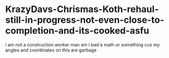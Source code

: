 # KrazyDavs-Chrismas-Koth-rehaul-still-in-progress-not-even-close-to-completion-and-its-cooked-asfu
i am not a construction worker man am i bad a math or something cuz my angles and coordinates on this are garbage 
